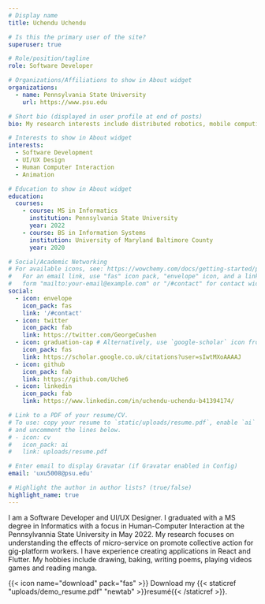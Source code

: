 ```yaml
---
# Display name
title: Uchendu Uchendu

# Is this the primary user of the site?
superuser: true

# Role/position/tagline
role: Software Developer

# Organizations/Affiliations to show in About widget
organizations:
  - name: Pennsylvania State University
    url: https://www.psu.edu

# Short bio (displayed in user profile at end of posts)
bio: My research interests include distributed robotics, mobile computing and programmable matter.

# Interests to show in About widget
interests:
  - Software Development
  - UI/UX Design
  - Human Computer Interaction
  - Animation

# Education to show in About widget
education:
  courses:
    - course: MS in Informatics
      institution: Pennsylvania State University 
      year: 2022
    - course: BS in Information Systems
      institution: University of Maryland Baltimore County
      year: 2020

# Social/Academic Networking
# For available icons, see: https://wowchemy.com/docs/getting-started/page-builder/#icons
#   For an email link, use "fas" icon pack, "envelope" icon, and a link in the
#   form "mailto:your-email@example.com" or "/#contact" for contact widget.
social:
  - icon: envelope
    icon_pack: fas
    link: '/#contact'
  - icon: twitter
    icon_pack: fab
    link: https://twitter.com/GeorgeCushen
  - icon: graduation-cap # Alternatively, use `google-scholar` icon from `ai` icon pack
    icon_pack: fas
    link: https://scholar.google.co.uk/citations?user=sIwtMXoAAAAJ
  - icon: github
    icon_pack: fab
    link: https://github.com/Uche6
  - icon: linkedin
    icon_pack: fab
    link: https://www.linkedin.com/in/uchendu-uchendu-b41394174/

# Link to a PDF of your resume/CV.
# To use: copy your resume to `static/uploads/resume.pdf`, enable `ai` icons in `params.toml`,
# and uncomment the lines below.
# - icon: cv
#   icon_pack: ai
#   link: uploads/resume.pdf

# Enter email to display Gravatar (if Gravatar enabled in Config)
email: 'uxu5008@psu.edu'

# Highlight the author in author lists? (true/false)
highlight_name: true
---
```


I am a Software Developer and UI/UX Designer. I graduated with a MS degree in Informatics with a focus in Human-Computer Interaction at the Pennsylvannia State University in May 2022. My research focuses on understanding the effects of micro-service on promote collective action for gig-platform workers. I have experience creating applications in React and Flutter. My hobbies include drawing, baking, writing poems, playing videos games and reading manga. 

{{< icon name="download" pack="fas" >}} Download my {{< staticref "uploads/demo_resume.pdf" "newtab" >}}resumé{{< /staticref >}}.

